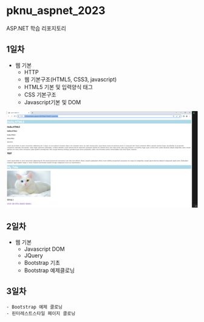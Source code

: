 # pknu_aspnet_2023
ASP.NET 학습 리포지토리

## 1일차
- 웹 기본
	- HTTP
	- 웹 기본구조(HTML5, CSS3, javascript)
	- HTML5 기본 및 입력양식 태그
	- CSS 기본구조
	- Javascript기본 및 DOM

<img src="https://raw.githubusercontent.com/yeseoz/pknu_aspnet_2023/main/image/first_html1.png" width="650" />


## 2일차 
- 웹 기본
	- Javascript DOM
	- JQuery
	- Bootstrap 기초
	- Bootstrap 예제클로닝
	
	
## 3일차
	- Bootstrap 예제 클로닝
	- 핀터레스트스타일 페이지 클로닝
